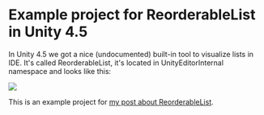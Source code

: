 Example project for ReorderableList in Unity 4.5
======================

In Unity 4.5 we got a nice (undocumented) built-in tool to visualize lists in IDE. It's called ReorderableList, it's located in UnityEditorInternal namespace and looks like this:

![](http://va.lent.in/content/images/2014/Jun/result_edited.gif)

This is an example project for [my post about ReorderableList](http://va.lent.in/unity-make-your-lists-functional-with-reorderablelist/).
